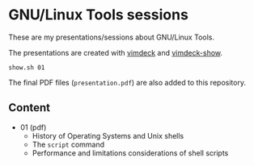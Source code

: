 # GNU/Linux Tools sessions
These are my presentations/sessions about GNU/Linux Tools.

The presentations are created with [vimdeck](https://github.com/tybenz/vimdeck) and
[vimdeck-show](https://github.com/aswna/vimdeck-show).

    show.sh 01

The final PDF files (<code>presentation.pdf</code>) are also added to this repository.

## Content
  * 01 (pdf)
    - History of Operating Systems and Unix shells
    - The <code>script</code> command
    - Performance and limitations considerations of shell scripts
